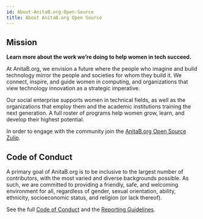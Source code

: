 ```yaml
---
id: About-AnitaB.org-Open-Source
title: About AnitaB.org Open Source
---
```


## Mission
**Learn more about the work we’re doing to help women in tech succeed.**

At AnitaB.org, we envision a future where the people who imagine and build technology mirror the people and societies for whom they build it. We connect, inspire, and guide women in computing, and organizations that view technology innovation as a strategic imperative.

Our social enterprise supports women in technical fields, as well as the organizations that employ them and the academic institutions training the next generation. A full roster of programs help women grow, learn, and develop their highest potential.

In order to engage with the community join the [AnitaB.org Open Source Zulip](https://anitab-org.zulipchat.com/).

## Code of Conduct
A primary goal of AnitaB.org is to be inclusive to the largest number of contributors, with the most varied and diverse backgrounds possible. As such, we are committed to providing a friendly, safe, and welcoming environment for all, regardless of gender, sexual orientation, ability, ethnicity, socioeconomic status, and religion (or lack thereof).

See the full [Code of Conduct](https://github.com/anitab-org/open-source-programs-backend/blob/develop/CODE_OF_CONDUCT.md) and the [Reporting Guidelines](https://github.com/anitab-org/open-source-programs-backend/blob/develop/REPORTING_GUIDELINES.md).
